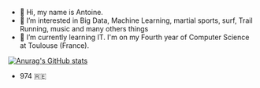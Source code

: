 - 👋 Hi, my name is Antoine. 
- 👀 I’m interested in Big Data, Machine Learning, martial sports, surf, Trail Running, music and many others things
- 🌱 I’m currently learning IT. I'm on my Fourth year of Computer Science at Toulouse (France).

[![Anurag's GitHub stats](https://github-readme-stats.vercel.app/api?username=Junot974)](https://github.com/anuraghazra/github-readme-stats)

- 974 🇷🇪
